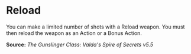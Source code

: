 # Reload
You can make a limited number of shots with a Reload weapon. You must then reload the weapon as an Action or a Bonus Action.

**Source:** *The Gunslinger Class: Valda's Spire of Secrets v5.5*